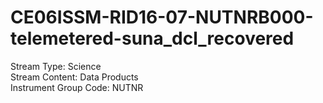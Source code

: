 # CE06ISSM-RID16-07-NUTNRB000-telemetered-suna_dcl_recovered

Stream Type: Science<br>
Stream Content: Data Products<br>
Instrument Group Code: NUTNR<br>
